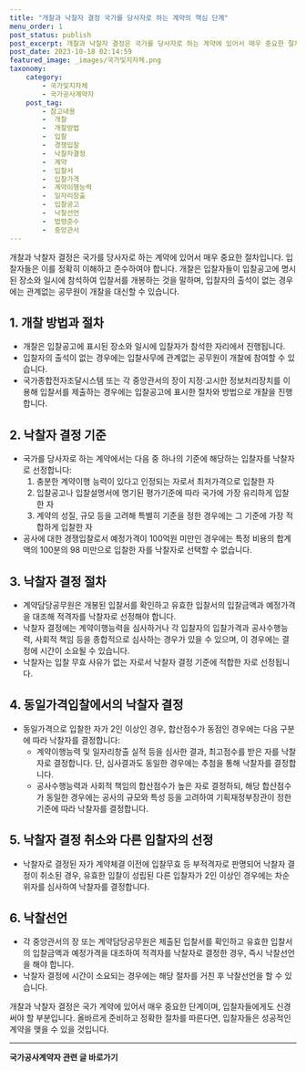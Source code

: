 ```yaml
---
title: "개찰과 낙찰자 결정 국가를 당사자로 하는 계약의 핵심 단계"
menu_order: 1
post_status: publish
post_excerpt: 개찰과 낙찰자 결정은 국가를 당사자로 하는 계약에 있어서 매우 중요한 절차입니다. 입찰자들은 이를 정확히 이해하고 준수하여야 합니다. 개찰은 입찰자들이 입찰공고에 명시된 장소와 일시에 참석하여 입찰서를 개봉하는 것을 말하며, 입찰자의 출석이 없는 경우에는 관계없는 공무원이 개찰을 대신할 수 있습니다.
post_date: 2023-10-18 02:14:59
featured_image: _images/국가및지자체.png
taxonomy:
    category:
        - 국가및지자체
        - 국가공사계약자
    post_tag:
        - 참고내용
        -  개찰
        -  개찰방법
        -  입찰
        -  경쟁입찰
        -  낙찰자결정
        -  계약
        -  입찰서
        -  입찰가격
        -  계약이행능력
        -  일자리창출
        -  입찰공고
        -  낙찰선언
        -  법령준수
        -  중앙관서
---
```



개찰과 낙찰자 결정은 국가를 당사자로 하는 계약에 있어서 매우 중요한 절차입니다. 입찰자들은 이를 정확히 이해하고 준수하여야 합니다. 개찰은 입찰자들이 입찰공고에 명시된 장소와 일시에 참석하여 입찰서를 개봉하는 것을 말하며, 입찰자의 출석이 없는 경우에는 관계없는 공무원이 개찰을 대신할 수 있습니다.

## 1. 개찰 방법과 절차

- 개찰은 입찰공고에 표시된 장소와 일시에 입찰자가 참석한 자리에서 진행됩니다.
- 입찰자의 출석이 없는 경우에는 입찰사무에 관계없는 공무원이 개찰에 참여할 수 있습니다.
- 국가종합전자조달시스템 또는 각 중앙관서의 장이 지정·고시한 정보처리장치를 이용해 입찰서를 제출하는 경우에는 입찰공고에 표시한 절차와 방법으로 개찰을 진행합니다.

## 2. 낙찰자 결정 기준

- 국가를 당사자로 하는 계약에서는 다음 중 하나의 기준에 해당하는 입찰자를 낙찰자로 선정합니다:
    1. 충분한 계약이행 능력이 있다고 인정되는 자로서 최저가격으로 입찰한 자
    2. 입찰공고나 입찰설명서에 명기된 평가기준에 따라 국가에 가장 유리하게 입찰한 자
    3. 계약의 성질, 규모 등을 고려해 특별히 기준을 정한 경우에는 그 기준에 가장 적합하게 입찰한 자
- 공사에 대한 경쟁입찰로서 예정가격이 100억원 미만인 경우에는 특정 비용의 합계액의 100분의 98 미만으로 입찰한 자를 낙찰자로 선택할 수 없습니다.

## 3. 낙찰자 결정 절차

- 계약담당공무원은 개봉된 입찰서를 확인하고 유효한 입찰서의 입찰금액과 예정가격을 대조해 적격자를 낙찰자로 선정해야 합니다.
- 낙찰자 결정에는 계약이행능력을 심사하거나 각 입찰자의 입찰가격과 공사수행능력, 사회적 책임 등을 종합적으로 심사하는 경우가 있을 수 있으며, 이 경우에는 결정에 시간이 소요될 수 있습니다.
- 낙찰자는 입찰 무효 사유가 없는 자로서 낙찰자 결정 기준에 적합한 자로 선정됩니다.

## 4. 동일가격입찰에서의 낙찰자 결정

- 동일가격으로 입찰한 자가 2인 이상인 경우, 합산점수가 동점인 경우에는 다음 구분에 따라 낙찰자를 결정합니다:
    - 계약이행능력 및 일자리창출 실적 등을 심사한 결과, 최고점수를 받은 자를 낙찰자로 결정합니다. 단, 심사결과도 동일한 경우에는 추첨을 통해 낙찰자를 결정합니다.
    - 공사수행능력과 사회적 책임의 합산점수가 높은 자로 결정하되, 해당 합산점수가 동일한 경우에는 공사의 규모와 특성 등을 고려하여 기획재정부장관이 정한 기준에 따라 낙찰자를 결정합니다.

## 5. 낙찰자 결정 취소와 다른 입찰자의 선정

- 낙찰자로 결정된 자가 계약체결 이전에 입찰무효 등 부적격자로 판명되어 낙찰자 결정이 취소된 경우, 유효한 입찰이 성립된 다른 입찰자가 2인 이상인 경우에는 차순위자를 심사하여 낙찰자를 결정합니다.

## 6. 낙찰선언

- 각 중앙관서의 장 또는 계약담당공무원은 제출된 입찰서를 확인하고 유효한 입찰서의 입찰금액과 예정가격을 대조하여 적격자를 낙찰자로 결정한 경우, 즉시 낙찰선언을 해야 합니다.
- 낙찰자 결정에 시간이 소요되는 경우에는 해당 절차를 거친 후 낙찰선언을 할 수 있습니다.

개찰과 낙찰자 결정은 국가 계약에 있어서 매우 중요한 단계이며, 입찰자들에게도 신경써야 할 부분입니다. 올바르게 준비하고 정확한 절차를 따른다면, 입찰자들은 성공적인 계약을 맺을 수 있을 것입니다.
<!-- wp:separator -->
<hr class="wp-block-separator has-alpha-channel-opacity"/>
<!-- /wp:separator -->

<!-- wp:group {"backgroundColor":"base","layout":{"type":"constrained"}} -->
<div class="wp-block-group has-base-background-color has-background"><!-- wp:paragraph {"align":"center","fontSize":"medium"} -->
<p class="has-text-align-center has-large-font-size"><strong>국가공사계약자 관련 글 바로가기</strong></p>
<!-- /wp:paragraph -->


<!-- wp:latest-posts
{"categories":[{"id":6878,"count":19,"description":"","link":"https://uknowlaw.com/category/%ea%b5%ad%ea%b0%80%ea%b3%b5%ec%82%ac%ea%b3%84%ec%95%bd%ec%9e%90/","name":"국가공사계약자","slug":"국가공사계약자","taxonomy":"category","parent":0,"meta":[],"_links":{"self":[{"href":"https://uknowlaw.com/wp-json/wp/v2/categories/6878"}],"collection":[{"href":"https://uknowlaw.com/wp-json/wp/v2/categories"}],"about":[{"href":"https://uknowlaw.com/wp-json/wp/v2/taxonomies/category"}],"wp:post_type":[{"href":"https://uknowlaw.com/wp-json/wp/v2/posts?categories=6878"}],"curies":[{"name":"wp","href":"https://api.w.org/{rel}","templated":true}]}}],"postsToShow":100,"excerptLength":28,"postLayout":"grid","columns":2,"featuredImageAlign":"left","featuredImageSizeSlug":"large","fontSize":"small"} /--></div>
<!-- /wp:group -->